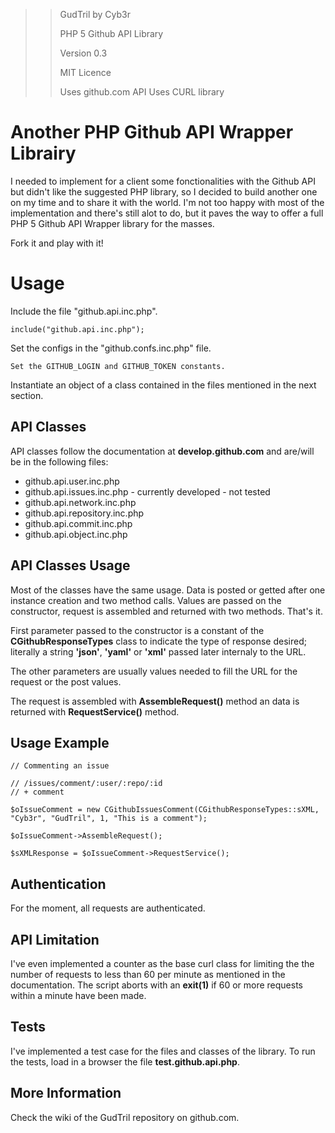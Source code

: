 >> GudTril by Cyb3r
>>
>> PHP 5 Github API Library
>>
>> Version 0.3
>>
>> MIT Licence
>>
>> Uses github.com API
>> Uses CURL library

# Another PHP Github API Wrapper Librairy

I needed to implement for a client some fonctionalities with the Github API but didn't like the suggested PHP library, so I decided to build another one on my time and to share it with the world. I'm not too happy with most of the implementation and there's still alot to do, but it paves the way to offer a full PHP 5 Github API Wrapper library for the masses.

Fork it and play with it!

# Usage

Include the file "github.api.inc.php".

    include("github.api.inc.php");

Set the configs in the "github.confs.inc.php" file.

    Set the GITHUB_LOGIN and GITHUB_TOKEN constants.

Instantiate an object of a class contained in the files mentioned in the next section.

## API Classes

API classes follow the documentation at **develop.github.com** and are/will be in the following files:

* github.api.user.inc.php
* github.api.issues.inc.php - currently developed - not tested
* github.api.network.inc.php
* github.api.repository.inc.php
* github.api.commit.inc.php
* github.api.object.inc.php

## API Classes Usage

Most of the classes have the same usage. Data is posted or getted after one instance creation and two method calls. Values are passed on the constructor, request is assembled and returned with two methods. That's it.

First parameter passed to the constructor is a constant of the **CGithubResponseTypes** class to indicate the type of response desired; literally a string **'json'**, **'yaml'** or **'xml'** passed later internaly to the URL.

The other parameters are usually values needed to fill the URL for the request or the post values.

The request is assembled with **AssembleRequest()** method an data is returned with **RequestService()** method.

## Usage Example

    // Commenting an issue

    // /issues/comment/:user/:repo/:id
    // + comment
    
    $oIssueComment = new CGithubIssuesComment(CGithubResponseTypes::sXML, "Cyb3r", "GudTril", 1, "This is a comment");

    $oIssueComment->AssembleRequest();

    $sXMLResponse = $oIssueComment->RequestService();

## Authentication

For the moment, all requests are authenticated.

## API Limitation

I've even implemented a counter as the base curl class for limiting the the number of requests to less than 60 per minute as mentioned in the documentation. The script aborts with an **exit(1)** if 60 or more requests within a minute have been made.

## Tests

I've implemented a test case for the files and classes of the library. To run the tests, load in a browser the file **test.github.api.php**.

## More Information

Check the wiki of the GudTril repository on github.com.